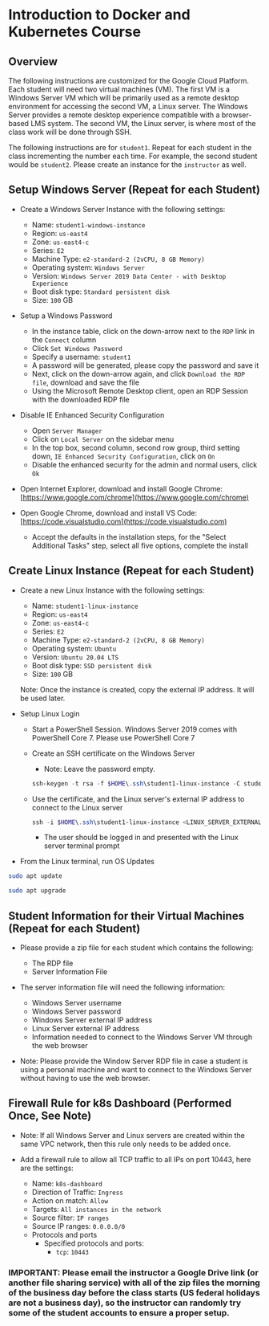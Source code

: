 # Introduction to Docker and Kubernetes Course

## Overview

The following instructions are customized for the Google Cloud Platform. Each student will need two virtual machines (VM). The first VM is a Windows Server VM which will be primarily used as a remote desktop environment for accessing the second VM, a Linux server. The Windows Server provides a remote desktop experience compatible with a browser-based LMS system. The second VM, the Linux server, is where most of the class work will be done through SSH.

The following instructions are for `student1`. Repeat for each student in the class incrementing the number each time. For example, the second student would be `student2`. Please create an instance for the `instructor` as well.

## Setup Windows Server (Repeat for each Student)

- Create a Windows Server Instance with the following settings:
  - Name: `student1-windows-instance`
  - Region: `us-east4`
  - Zone: `us-east4-c`
  - Series: `E2`
  - Machine Type: `e2-standard-2 (2vCPU, 8 GB Memory)`
  - Operating system: `Windows Server`
  - Version: `Windows Server 2019 Data Center - with Desktop Experience`
  - Boot disk type: `Standard persistent disk`
  - Size: `100` GB

- Setup a Windows Password
  - In the instance table, click on the down-arrow next to the `RDP` link in the `Connect` column
  - Click `Set Windows Password`
  - Specify a username: `student1`
  - A password will be generated, please copy the password and save it
  - Next, click on the down-arrow again, and click `Download the RDP file`, download and save the file
  - Using the Microsoft Remote Desktop client, open an RDP Session with the downloaded RDP file

- Disable IE Enhanced Security Configuration
  - Open `Server Manager`
  - Click on `Local Server` on the sidebar menu
  - In the top box, second column, second row group, third setting down, `IE Enhanced Security Configuration`, click on `On`
  - Disable the enhanced security for the admin and normal users, click `Ok`

- Open Internet Explorer, download and install Google Chrome: [https://www.google.com/chrome](https://www.google.com/chrome)

- Open Google Chrome, download and install VS Code: [https://code.visualstudio.com](https://code.visualstudio.com)
  - Accept the defaults in the installation steps, for the "Select Additional Tasks" step, select all five options, complete the install


## Create Linux Instance (Repeat for each Student)

- Create a new Linux Instance with the following settings:
  - Name: `student1-linux-instance`
  - Region: `us-east4`
  - Zone: `us-east4-c`
  - Series: `E2`
  - Machine Type: `e2-standard-2 (2vCPU, 8 GB Memory)`
  - Operating system: `Ubuntu`
  - Version: `Ubuntu 20.04 LTS`
  - Boot disk type: `SSD persistent disk`
  - Size: `100` GB

  Note: Once the instance is created, copy the external IP address. It will be used later.

- Setup Linux Login
  - Start a PowerShell Session. Windows Server 2019 comes with PowerShell Core 7. Please use PowerShell Core 7
  - Create an SSH certificate on the Windows Server

    - Note: Leave the password empty.

    ```powershell
    ssh-keygen -t rsa -f $HOME\.ssh\student1-linux-instance -C student1
    ```

  - Use the certificate, and the Linux server's external IP address to connect to the Linux server

    ```powershell
    ssh -i $HOME\.ssh\student1-linux-instance <LINUX_SERVER_EXTERNAL_IP_ADDRESS>
    ```

    - The user should be logged in and presented with the Linux server terminal prompt

- From the Linux terminal, run OS Updates

```bash
sudo apt update

sudo apt upgrade
```

## Student Information for their Virtual Machines (Repeat for each Student)

- Please provide a zip file for each student which contains the following:
  - The RDP file
  - Server Information File

- The server information file will need the following information:
  - Windows Server username
  - Windows Server password
  - Windows Server external IP address
  - Linux Server external IP address
  - Information needed to connect to the Windows Server VM through the web browser

- Note: Please provide the Window Server RDP file in case a student is using a personal machine and want to connect to the Windows Server without having to use the web browser.

## Firewall Rule for k8s Dashboard (Performed Once, See Note)

- Note: If all Windows Server and Linux servers are created within the same VPC network, then this rule only needs to be added once.

- Add a firewall rule to allow all TCP traffic to all IPs on port 10443, here are the settings:
  - Name: `k8s-dashboard`
  - Direction of Traffic: `Ingress`
  - Action on match: `Allow`
  - Targets: `All instances in the network`
  - Source filter: `IP ranges`
  - Source IP ranges: `0.0.0.0/0`
  - Protocols and ports
    - Specified protocols and ports:
      - `tcp`: `10443`

### IMPORTANT: Please email the instructor a Google Drive link (or another file sharing service) with all of the zip files the morning of the business day before the class starts (US federal holidays are not a business day), so the instructor can randomly try some of the student accounts to ensure a proper setup.